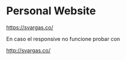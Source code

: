 # Personal Website
https://svargas.co/

En caso el responsive no funcione probar con

http://svargas.co/
